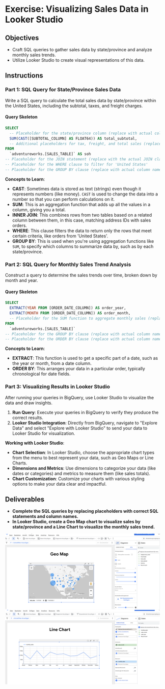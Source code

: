 # Exercise: Visualizing Sales Data in Looker Studio

## Objectives
- Craft SQL queries to gather sales data by state/province and analyze monthly sales trends.
- Utilize Looker Studio to create visual representations of this data.

## Instructions

### Part 1: SQL Query for State/Province Sales Data
Write a SQL query to calculate the total sales data by state/province within the United States, including the subtotal, taxes, and freight charges.

#### Query Skeleton
```sql
SELECT
  -- Placeholder for the state/province column (replace with actual column name)
  SUM(CAST([SUBTOTAL_COLUMN] AS FLOAT64)) AS total_subtotal,
  -- Additional placeholders for tax, freight, and total sales (replace with actual column names and calculations)
FROM
  `adventureworks.[SALES_TABLE]` AS soh
-- Placeholder for the JOIN statement (replace with the actual JOIN clause)
-- Placeholder for the WHERE clause to filter for 'United States'
-- Placeholder for the GROUP BY clause (replace with actual column name)
```

**Concepts to Learn**:
- **CAST**: Sometimes data is stored as text (strings) even though it represents numbers (like money). `CAST` is used to change the data into a number so that you can perform calculations on it.
- **SUM**: This is an aggregation function that adds up all the values in a column, giving you a total.
- **INNER JOIN**: This combines rows from two tables based on a related column between them, in this case, matching address IDs with sales orders.
- **WHERE**: This clause filters the data to return only the rows that meet certain criteria, like orders from 'United States'.
- **GROUP BY**: This is used when you're using aggregation functions like `SUM`, to specify which columns to summarize data by, such as by each state/province.

### Part 2: SQL Query for Monthly Sales Trend Analysis
Construct a query to determine the sales trends over time, broken down by month and year.

#### Query Skeleton
```sql
SELECT
  EXTRACT(YEAR FROM [ORDER_DATE_COLUMN]) AS order_year,
  EXTRACT(MONTH FROM [ORDER_DATE_COLUMN]) AS order_month,
  -- Placeholder for the SUM function to aggregate monthly sales (replace with actual column names and calculations)
FROM
  `adventureworks.[SALES_TABLE]`
-- Placeholder for the GROUP BY clause (replace with actual column names)
-- Placeholder for the ORDER BY clause (replace with actual column names)
```

**Concepts to Learn**:
- **EXTRACT**: This function is used to get a specific part of a date, such as the year or month, from a date column.
- **ORDER BY**: This arranges your data in a particular order, typically chronological for date fields.

### Part 3: Visualizing Results in Looker Studio
After running your queries in BigQuery, use Looker Studio to visualize the data and draw insights.

1. **Run Query**: Execute your queries in BigQuery to verify they produce the correct results.
2. **Looker Studio Integration**: Directly from BigQuery, navigate to "Explore Data" and select "Explore with Looker Studio" to send your data to Looker Studio for visualization.

**Working with Looker Studio**:
- **Chart Selection**: In Looker Studio, choose the appropriate chart types from the menu to best represent your data, such as Geo Maps or Line Charts.
- **Dimensions and Metrics**: Use dimensions to categorize your data (like dates or categories) and metrics to measure them (like sales totals).
- **Chart Customization**: Customize your charts with various styling options to make your data clear and impactful.

## Deliverables
- **Complete the SQL queries by replacing placeholders with correct SQL statements and column names.**
- **In Looker Studio, create a Geo Map chart to visualize sales by state/province and a Line Chart to visualize the monthly sales trend.**

![Geo Map](./Lesson_05/images/geo-map.png "Geo Map")
![Line Chart](./Lesson_05/images/line-chart.png "Line Chart")